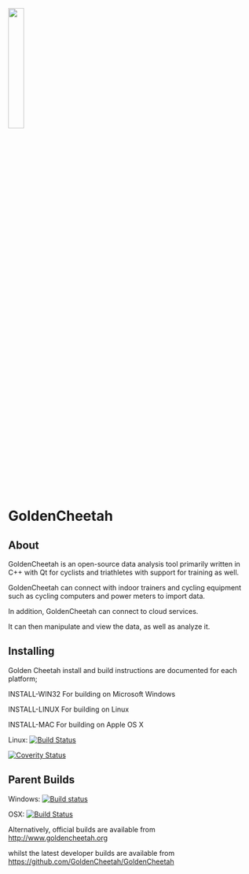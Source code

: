 <img src="src/Resources/images/gc.png" height="25%" width="25%">

# GoldenCheetah

## About 

GoldenCheetah is an open-source data analysis tool primarily written in C++
with Qt for cyclists and triathletes 
with support for training as well. 

GoldenCheetah can connect with indoor trainers and cycling equipment such 
as cycling computers and power meters to import data. 

In addition, GoldenCheetah can connect to cloud services. 

It can then manipulate and view the data, as well as analyze it.



## Installing 

Golden Cheetah install and build instructions are documented
for each platform;

INSTALL-WIN32   For building on Microsoft Windows

INSTALL-LINUX   For building on Linux

INSTALL-MAC     For building on Apple OS X


Linux:
[![Build Status](https://travis-ci.com/pavlinux/GoldenCheetah.svg?branch=master)](https://travis-ci.com/pavlinux/GoldenCheetah)

[![Coverity Status](https://scan.coverity.com/projects/20068/badge.svg)](https://scan.coverity.com/projects/pavlinux-goldencheetah)

## Parent Builds
Windows: [![Build status](https://ci.appveyor.com/api/projects/status/i6dwn4m8oyu52ihi?svg=true)](https://ci.appveyor.com/project/Joern-R/goldencheetah-knhd8)

OSX: [![Build Status](https://travis-ci.org/GoldenCheetah/GoldenCheetah.svg?branch=master)](https://travis-ci.org/GoldenCheetah/GoldenCheetah)

Alternatively, official builds are available from http://www.goldencheetah.org

whilst the latest developer builds are available from https://github.com/GoldenCheetah/GoldenCheetah
